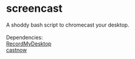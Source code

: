 # screencast
A shoddy bash script to chromecast your desktop.
<br>
<br>
Dependencies:<br>
[RecordMyDesktop](http://recordmydesktop.sourceforge.net)<br>
[castnow](https://github.com/xat/castnow)
